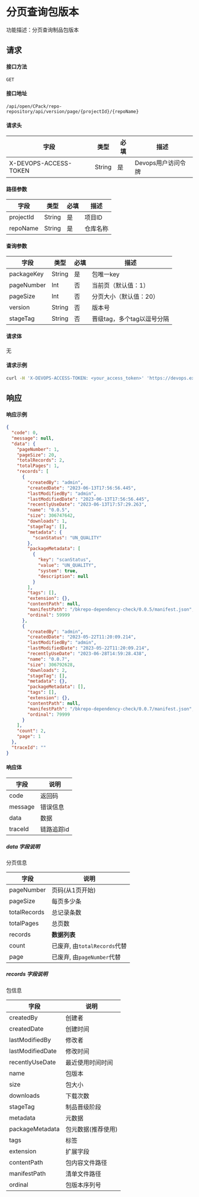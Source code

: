 # 分页查询包版本

功能描述：分页查询制品包版本



## 请求

#### 接口方法

`GET`

#### 接口地址

`/api/open/CPack/repo-repository/api/version/page/{projectId}/{repoName}`

#### 请求头

| 字段                  | 类型   | 必填 | 描述               |
| --------------------- | ------ | ---- | ------------------ |
| X-DEVOPS-ACCESS-TOKEN | String | 是   | Devops用户访问令牌 |

#### 路径参数

| 字段      | 类型   | 必填 | 描述     |
| --------- | ------ | ---- | -------- |
| projectId | String | 是   | 项目ID   |
| repoName  | String | 是   | 仓库名称 |

#### 查询参数

| 字段       | 类型   | 必填 | 描述                       |
| ---------- | ------ | ---- | -------------------------- |
| packageKey | String | 是   | 包唯一key                  |
| pageNumber | Int    | 否   | 当前页（默认值：1）        |
| pageSize   | Int    | 否   | 分页大小（默认值：20）     |
| version    | String | 否   | 版本号                     |
| stageTag   | String | 否   | 晋级tag，多个tag以逗号分隔 |

#### 请求体

无

#### 请求示例

```bash
curl -H 'X-DEVOPS-ACCESS-TOKEN: <your_access_token>' 'https://devops.example.com/api/open/CPack/repo-repository/api/version/page/{projectId}/{repoName}?pageNumber=1&pageSize=20&version=3&packageKey=npm://express'
```



## 响应

#### 响应示例

```json
{
  "code": 0,
  "message": null,
  "data": {
    "pageNumber": 1,
    "pageSize": 20,
    "totalRecords": 2,
    "totalPages": 1,
    "records": [
      {
        "createdBy": "admin",
        "createdDate": "2023-06-13T17:56:56.445",
        "lastModifiedBy": "admin",
        "lastModifiedDate": "2023-06-13T17:56:56.445",
        "recentlyUseDate": "2023-06-13T17:57:29.263",
        "name": "0.0.5",
        "size": 306747642,
        "downloads": 1,
        "stageTag": [],
        "metadata": {
          "scanStatus": "UN_QUALITY"
        },
        "packageMetadata": [
          {
            "key": "scanStatus",
            "value": "UN_QUALITY",
            "system": true,
            "description": null
          }
        ],
        "tags": [],
        "extension": {},
        "contentPath": null,
        "manifestPath": "/bkrepo-dependency-check/0.0.5/manifest.json",
        "ordinal": 59999
      },
      {
        "createdBy": "admin",
        "createdDate": "2023-05-22T11:20:09.214",
        "lastModifiedBy": "admin",
        "lastModifiedDate": "2023-05-22T11:20:09.214",
        "recentlyUseDate": "2023-06-28T14:59:28.438",
        "name": "0.0.7",
        "size": 306792628,
        "downloads": 2,
        "stageTag": [],
        "metadata": {},
        "packageMetadata": [],
        "tags": [],
        "extension": {},
        "contentPath": null,
        "manifestPath": "/bkrepo-dependency-check/0.0.7/manifest.json",
        "ordinal": 79999
      }
    ],
    "count": 2,
    "page": 1
  },
  "traceId": ""
}
```

#### 响应体

| 字段      | 说明     |
|---------|--------|
| code    | 返回码    |
| message | 错误信息   |
| data    | 数据     |
| traceId | 链路追踪id |

##### data 字段说明

分页信息

| 字段           | 说明                     |
|--------------|------------------------|
| pageNumber   | 页码(从1页开始)              |
| pageSize     | 每页多少条                  |
| totalRecords | 总记录条数                  |
| totalPages   | 总页数                    |
| records      | **数据列表**               |
| count        | 已废弃, 由`totalRecords`代替 |
| page         | 已废弃, 由`pageNumber`代替   |

##### records 字段说明

包信息

| 字段               | 说明         |
|------------------|------------|
| createdBy        | 创建者        |
| createdDate      | 创建时间       |
| lastModifiedBy   | 修改者        |
| lastModifiedDate | 修改时间       |
| recentlyUseDate  | 最近使用时间时间   |
| name             | 包版本        |
| size             | 包大小        |
| downloads        | 下载次数       |
| stageTag         | 制品晋级阶段     |
| metadata         | 元数据        |
| packageMetadata  | 包元数据(推荐使用) |  
| tags             | 标签         |
| extension        | 扩展字段       |   
| contentPath      | 包内容文件路径    |
| manifestPath     | 清单文件路径     |
| ordinal          | 包版本序列号     |
